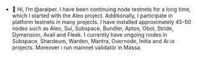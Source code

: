- 👋 Hi, I’m @aralper. I have been continuing node testnets for a long time, which I started with the Aleo project. Additionally, I participate in platform testnets in many projects. I have installed approximately 45-50 nodes such as Aleo, Sui, Subspace, Bundler, Aptos, Obol, Stride, Dymension, Avail and Fleek. I currently have ongoing nodes in Subspace, Shardeum, Warden, Mantra, Overnode, İnitia and Ar.io projects. Moreover ı run mainnet validatör in Massa.
